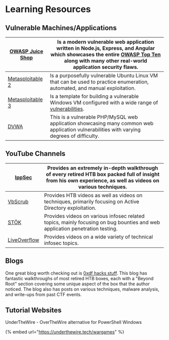 # Learning Resources

## Vulnerable Machines/Applications

| [OWASP Juice Shop](https://owasp.org/www-project-juice-shop/)                                 | Is a modern vulnerable web application written in Node.js, Express, and Angular which showcases the entire [OWASP Top Ten](https://owasp.org/www-project-top-ten) along with many other real-world application security flaws. |
| --------------------------------------------------------------------------------------------- | ------------------------------------------------------------------------------------------------------------------------------------------------------------------------------------------------------------------------------ |
| [Metasploitable 2](https://docs.rapid7.com/metasploit/metasploitable-2-exploitability-guide/) | Is a purposefully vulnerable Ubuntu Linux VM that can be used to practice enumeration, automated, and manual exploitation.                                                                                                     |
| [Metasploitable 3](https://github.com/rapid7/metasploitable3)                                 | Is a template for building a vulnerable Windows VM configured with a wide range of [vulnerabilities](https://github.com/rapid7/metasploitable3/wiki/Vulnerabilities).                                                          |
| [DVWA](https://github.com/digininja/DVWA)                                                     | This is a vulnerable PHP/MySQL web application showcasing many common web application vulnerabilities with varying degrees of difficulty.                                                                                      |

## YouTube Channels

| [IppSec](https://www.youtube.com/channel/UCa6eh7gCkpPo5XXUDfygQQA)       | Provides an extremely in-depth walkthrough of every retired HTB box packed full of insight from his own experience, as well as videos on various techniques. |
| ------------------------------------------------------------------------ | ------------------------------------------------------------------------------------------------------------------------------------------------------------ |
| [VbScrub](https://www.youtube.com/channel/UCpoyhjwNIWZmsiKNKpsMAQQ)      | Provides HTB videos as well as videos on techniques, primarily focusing on Active Directory exploitation.                                                    |
| [STÖK](https://www.youtube.com/channel/UCQN2DsjnYH60SFBIA6IkNwg)         | Provides videos on various infosec related topics, mainly focusing on bug bounties and web application penetration testing.                                  |
| [LiveOverflow](https://www.youtube.com/channel/UClcE-kVhqyiHCcjYwcpfj9w) | Provides videos on a wide variety of technical infosec topics.                                                                                               |

## Blogs

One great blog worth checking out is [0xdf hacks stuff](https://0xdf.gitlab.io/). This blog has fantastic walkthroughs of most retired HTB boxes, each with a "Beyond Root" section covering some unique aspect of the box that the author noticed. The blog also has posts on various techniques, malware analysis, and write-ups from past CTF events.

## Tutorial Websites

UnderTheWire - OverTheWire alternative for PowerShell Windows

{% embed url="https://underthewire.tech/wargames" %}
